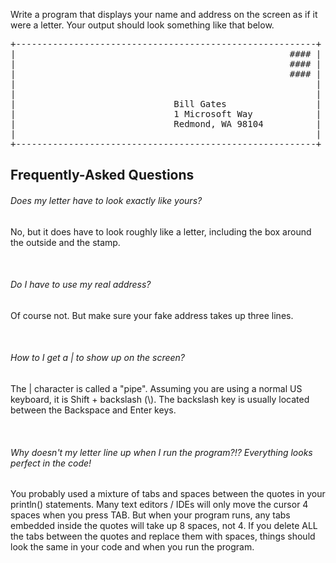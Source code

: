 <p><span>Write a program that displays your name and address on the screen as if it were a letter. Your output should look something like that below.</span></p>
<pre>+---------------------------------------------------------+
|                                                    #### |
|                                                    #### |
|                                                    #### |
|                                                         |
|                                                         |
|                              Bill Gates                 |
|                              1 Microsoft Way            |
|                              Redmond, WA 98104          |
|                                                         |
+---------------------------------------------------------+</pre>
<h2>Frequently-Asked Questions</h2>
<h6>Does my letter have to look exactly like yours?</h6>
<p>No, but it does have to look roughly like a letter, including the box around the outside and the stamp.</p>
<p><span>&nbsp;</span></p>
<h6>Do I have to use my real address?</h6>
<p>Of course not. But make sure your fake address takes up three lines.</p>
<p><span>&nbsp;</span></p>
<h6>How to I get a | to show up on the screen?</h6>
<p>The | character is called a "pipe". Assuming you are using a normal US keyboard, it is Shift + backslash (\). The backslash key is usually located between the Backspace and Enter keys.</p>
<p><span>&nbsp;</span></p>
<h6>Why doesn't my letter line up when I run the program?!? Everything looks perfect in the code!</h6>
<p>You probably used a mixture of tabs and spaces between the quotes in your println() statements. Many text editors / IDEs will only move the cursor 4 spaces when you press TAB. But when your program runs, any tabs embedded inside the quotes will take up 8 spaces, not 4. If you delete ALL the tabs between the quotes and replace them with spaces, things should look the same in your code and when you run the program.</p>
<p>&nbsp;</p>
<p>&nbsp;</p>